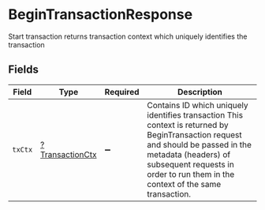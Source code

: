 # BeginTransactionResponse

Start transaction returns transaction context  which uniquely identifies the transaction


## Fields

| Field                                                                                                                                                                                                                                     | Type                                                                                                                                                                                                                                      | Required                                                                                                                                                                                                                                  | Description                                                                                                                                                                                                                               |
| ----------------------------------------------------------------------------------------------------------------------------------------------------------------------------------------------------------------------------------------- | ----------------------------------------------------------------------------------------------------------------------------------------------------------------------------------------------------------------------------------------- | ----------------------------------------------------------------------------------------------------------------------------------------------------------------------------------------------------------------------------------------- | ----------------------------------------------------------------------------------------------------------------------------------------------------------------------------------------------------------------------------------------- |
| `txCtx`                                                                                                                                                                                                                                   | [?TransactionCtx](../../models/shared/TransactionCtx.md)                                                                                                                                                                                  | :heavy_minus_sign:                                                                                                                                                                                                                        | Contains ID which uniquely identifies transaction This context is returned by BeginTransaction request and should be passed in the metadata (headers) of subsequent requests in order to run them in the context of the same transaction. |